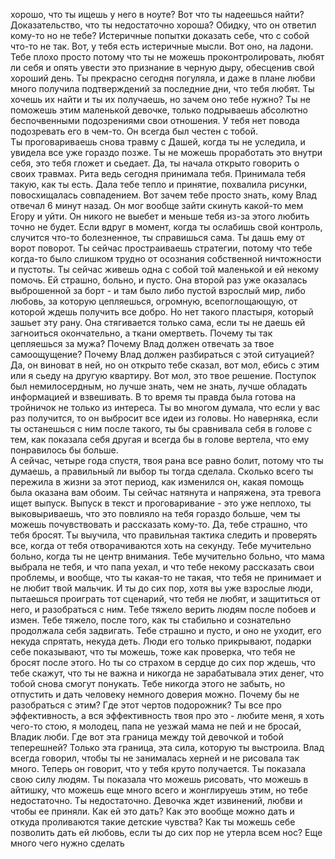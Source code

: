 хорошо, что ты ищешь у него в ноуте? Вот что ты надеешься найти? Доказательство, что ты недостаточно хороша? Обидку, что он ответил кому-то но не тебе? Истеричные попытки доказать себе, что с собой что-то не так. Вот, у тебя есть истеричные мысли. Вот оно, на ладони. Тебе плохо просто потому что ты не можешь проконтролировать, любят ли себя и опять увести это признание в черную дыру, обесценив свой хороший день. 
Ты прекрасно сегодня погуляла, и даже в плане любви много получила подтверждений за последние дни, что тебя любят. Ты хочешь их найти и ты их получаешь, но зачем оно тебе нужно?
Ты не поможешь этим маленькой девочке, только подрываешь абсолютно беспочвенными подозрениями свои отношения. У тебя нет повода подозревать его в чем-то. Он всегда был честен с тобой.   
Ты проговариваешь снова травму с Дашей, когда ты не уследила, и увидела все уже гораздо позже. Ты не можешь проработать это внутри себя, это тебя гложет и сьедает. Да, ты начала открыто говорить о своих травмах.   Рита ведь сегодня принимала тебя. Принимала тебя такую, как ты есть. Дала тебе тепло и принятие, похвалила рисунки, повосхищалась совпадением.
Вот зачем тебе просто знать, кому Влад отвечал 6 минут назад. Он мог вообще зайти скинуть какой-то мем Егору и уйти. Он никого не выебет и меньше тебя из-за этого любить точно не будет. Если вдруг в момент, когда ты ослабишь свой контроль, случится что-то болезненное, ты справишься сама. Ты дашь ему от ворот поворот. 
Ты сейчас простраиваешь стратегии, потому что тебе когда-то было слишком трудно от осознания собственной ничтожности и пустоты.
Ты сейчас живешь одна с собой той маленькой и ей некому помочь. Ей страшно, больно, и пусто. Она второй раз уже оказалась выброшенной за борт - и там было либо пустой взрослый мир, либо любовь, за которую цепляешься, огромную, всепоглощающую, от которой ждешь получить все добро. 
Но нет такого пластыря, который зашьет эту рану. Она стягивается только сама, если ты не даешь ей загноиться окончательно, а ткани омертветь. Почему ты так цепляешься за мужа? Почему Влад должен отвечать за твое самоощущение? Почему Влад должен разбираться с этой ситуацией? Да, он виноват в ней, но он открыто тебе сказал, вот мол, ебись с этим или я сьеду на другую квартиру. Вот мол, это твое решение.
Поступок был немилосердным, но лучше знать, чем не знать, лучше обладать информацией и взвешивать. В то время ты правда была готова на тройничок не только из интереса.  Ты во многом думала, что если у вас раз получится, то он выбросит все идеи из головы.  Но наверняка, если ты останешься с ним после такого, ты бы сравнивала себя в голове с тем, как показала себя другая и всегда бы в голове вертела, что ему понравилось бы больше.  
А сейчас, четыре года спустя, твоя рана все равно болит, потому что ты думаешь, а правильный ли выбор ты тогда сделала. Сколько всего ты пережила в жизни за этот период, как изменился он, какая помощь была оказана вам обоим.
Ты сейчас натянута и напряжена, эта тревога ищет выпуск. 
Выпуск в текст и проговаривание - это уже неплохо, ты выковыриваешь, что это повлияло на тебя гораздо больше, чем ты можешь почувствовать и рассказать кому-то. 
Да, тебе страшно, что тебя бросят. Ты выучила, что правильная тактика следить и проверять все, когда от тебя отворачиваются хоть на секунду. Тебе мучительно больно, когда ты не центр внимания. Тебе мучительно больно, что мама выбрала не тебя, и что папа уехал, и что тебе некому рассказать свои проблемы, и вообще, что ты какая-то не такая, что тебя не принимает и не любит твой мальчик. И ты до сих пор, хотя вы уже взрослые люди, пытаешься проиграть тот сценарий, что тебя не любят, и защититься от него, и разобраться с ним. Тебе тяжело верить людям после побоев и измен. Тебе тяжело, после того, как ты стабильно и сознательно продолжала себя задвигать. Тебе страшно и пусто, и оно не уходит, его некуда спрятать, некуда деть. Люди его только прикрывают, подарки себе показывают, что ты можешь, тоже как проверка, что тебя не бросят после этого. Но ты со страхом в сердце до сих пор ждешь, что тебе скажут, что ты не важна и никогда не зарабатывала этих денег, что тобой снова смогут понукать. Тебе никогда этого не забыть, но отпустить и дать человеку немного доверия можно. Почему бы не разобраться с этим?
Где этот чертов подорожник? Ты все про эффективность, а вся эффективность твоя про это - любите меня, я хоть чего-то стою, я молодец, папа не уезжай мама не пей и не бросай, Владик люби. Где вот эта граница между той девочкой и тобой теперешней? Только эта граница, эта сила, которую ты выстроила. 
Влад всегда говорил, чтобы ты не занималась херней и не рисовала так много. Теперь он говорит, что у тебя круто получается. Ты показала свою силу людям. Ты показала что можешь рисовать, что можешь в айтишку, что можешь еще много всего и жонглируешь этим, но тебе недостаточно. Ты недостаточно. Девочка ждет извинений, любви и чтобы ее приняли. Как ей это дать? Как это вообще можно дать и откуда проливаются такие детские чувства? Как ты можешь себе позволить дать ей любовь, если ты до сих пор не утерла всем нос? Еще много чего нужно сделать